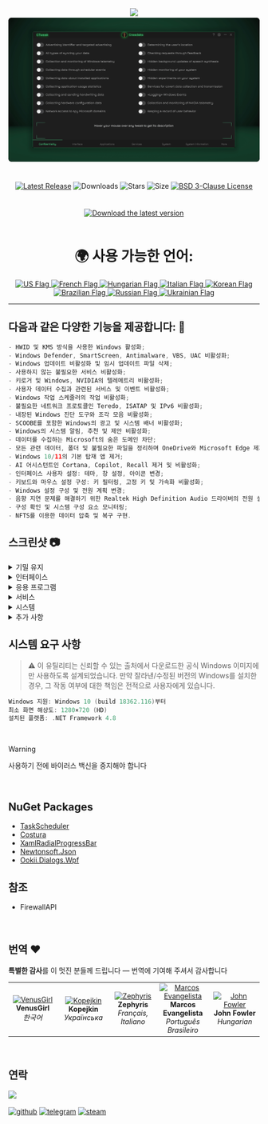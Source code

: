 <div align="center">
<img src="https://github.com/user-attachments/assets/370e1249-4c40-420b-85b1-2978e47f0060"/><br/>
<img src="https://github.com/Greedeks/GTweak/blob/main/.github/Preview.gif"/><br/><br/>
 
<div align="center" style="margin: 20px 0; text-align: center;">
 
[![Latest Release](https://img.shields.io/github/v/release/Greedeks/GTweak?style=for-the-badge&labelColor=3d3d3d&color=179962)](https://github.com/Greedeks/GTweak/releases/latest)
![Downloads](https://img.shields.io/github/downloads/Greedeks/GTweak/total.svg?style=for-the-badge&labelColor=3d3d3d&color=1982a5)
![Stars](https://img.shields.io/github/stars/greedeks/gtweak?style=for-the-badge&labelColor=3d3d3d&color=179962)
![Size](https://img.shields.io/github/repo-size/greedeks/gtweak?style=for-the-badge&labelColor=3d3d3d&color=1982a5)
[![BSD 3-Clause License](https://img.shields.io/badge/License-BSD%203--Clause-yellow.svg?style=for-the-badge&labelColor=3d3d3d&color=179962)](https://github.com/Greedeks/GTweak/blob/main/LICENSE)
</div>

<br/><a href="https://github.com/Greedeks/GTweak/releases/latest/download/gtweak.exe"><img src="https://github.com/user-attachments/assets/0c2f2947-6d63-46b3-9933-8e72a8b45ed3" width="260" height="68" alt="Download the latest version"></a><br/><br/>

<!-- language --> 
<div align="center">
  <h1>🌍 사용 가능한 언어:</h1>

<a href="https://github.com/Greedeks/GTweak/blob/main/README.md">
    <img src="https://cdn-icons-png.flaticon.com/128/197/197484.png" alt="US Flag" width="40">
</a>

<a href="https://github.com/Greedeks/GTweak/blob/main/README-fr.md">
    <img src="https://cdn-icons-png.flaticon.com/128/197/197560.png" alt="French Flag" width="40">
</a>

<a href="https://github.com/Greedeks/GTweak/blob/main/README-hu.md">
    <img src="https://cdn-icons-png.flaticon.com/128/197/197584.png" alt="Hungarian Flag" width="40">
</a>

<a href="https://github.com/Greedeks/GTweak/blob/main/README-it.md">
    <img src="https://cdn-icons-png.flaticon.com/128/9906/9906483.png" alt="Italian Flag" width="40">
</a>
  
<a href="https://github.com/Greedeks/GTweak/blob/main/README-ko.md">
    <img src="https://cdn-icons-png.flaticon.com/128/197/197582.png" alt="Korean Flag" width="40">
</a>

<a href="https://github.com/Greedeks/GTweak/blob/main/README-pt-br.md">
    <img src="https://cdn-icons-png.flaticon.com/128/9906/9906449.png" alt="Brazilian Flag" width="40">
</a>

<a href="https://github.com/Greedeks/GTweak/blob/main/README-ru.md">
    <img src="https://cdn-icons-png.flaticon.com/128/197/197408.png" alt="Russian Flag" width="40">
</a>

<a href="https://github.com/Greedeks/GTweak/blob/main/README-uk.md">
    <img src="https://cdn-icons-png.flaticon.com/128/5315/5315703.png" alt="Ukrainian Flag" width="40">
</a>
</div>

</div>

---
<h2> 다음과 같은 다양한 기능을 제공합니다: 🔩</h2>

```java
- HWID 및 KMS 방식을 사용한 Windows 활성화;
- Windows Defender, SmartScreen, Antimalware, VBS, UAC 비활성화;
- Windows 업데이트 비활성화 및 임시 업데이트 파일 삭제;
- 사용하지 않는 불필요한 서비스 비활성화;
- 키로거 및 Windows, NVIDIA의 텔레메트리 비활성화;
- 사용자 데이터 수집과 관련된 서비스 및 이벤트 비활성화;
- Windows 작업 스케줄러의 작업 비활성화;
- 불필요한 네트워크 프로토콜인 Teredo, ISATAP 및 IPv6 비활성화;
- 내장된 Windows 진단 도구와 조각 모음 비활성화;
- SCOOBE를 포함한 Windows의 광고 및 시스템 배너 비활성화;
- Windows의 시스템 알림, 추천 및 제안 비활성화;
- 데이터를 수집하는 Microsoft의 숨은 도메인 차단;
- 모든 관련 데이터, 폴더 및 불필요한 파일을 정리하며 OneDrive와 Microsoft Edge 제거;
- Windows 10/11의 기본 탑재 앱 제거;
- AI 어시스턴트인 Cortana, Copilot, Recall 제거 및 비활성화;
- 인터페이스 사용자 설정: 테마, 창 설정, 아이콘 변경;
- 키보드와 마우스 설정 구성: 키 필터링, 고정 키 및 가속화 비활성화;
- Windows 설정 구성 및 전원 계획 변경;
- 음향 지연 문제를 해결하기 위한 Realtek High Definition Audio 드라이버의 전원 설정 조정;
- 구성 확인 및 시스템 구성 요소 모니터링;
- NFTS를 이용한 데이터 압축 및 복구 구현.
```

<h2> 스크린샷 📷</h2>
<details>
  <summary> 기밀 유지 </summary>
  <img src="https://github.com/Greedeks/GTweak/blob/main/.github/screenshots/ko/Confidentiality.png"/>
</details>
<details>
  <summary> 인터페이스 </summary>
  <img src="https://github.com/Greedeks/GTweak/blob/main/.github/screenshots/ko/Interface.png"/>
</details>
<details>
  <summary> 응용 프로그램 </summary>
  <img src="https://github.com/Greedeks/GTweak/blob/main/.github/screenshots/ko/Applications.png"/>
</details>
<details>
  <summary> 서비스 </summary>
  <img src="https://github.com/Greedeks/GTweak/blob/main/.github/screenshots/ko/Services.png"/>
</details>
<details>
  <summary> 시스템 </summary>
  <img src="https://github.com/Greedeks/GTweak/blob/main/.github/screenshots/ko/System.png"/>
</details>
<details>
  <summary> 추가 사항 </summary>
  <img src="https://github.com/Greedeks/GTweak/blob/main/.github/screenshots/ko/More.png"/>
</details>


<h2> 시스템 요구 사항</h2>

> ⚠ 이 유틸리티는 신뢰할 수 있는 출처에서 다운로드한 공식 Windows 이미지에만 사용하도록 설계되었습니다. 만약 잘라낸/수정된 버전의 Windows를 설치한 경우, 그 작동 여부에 대한 책임은 전적으로 사용자에게 있습니다.

```c++
Windows 지원: Windows 10 (build 18362.116)부터
최소 화면 해상도: 1280×720 (HD)
설치된 플랫폼: .NET Framework 4.8
```
</br>

> [!WARNING]
> 사용하기 전에 바이러스 백신을 중지해야 합니다
</br>

## NuGet Packages
- [TaskScheduler](https://www.nuget.org/packages/TaskScheduler)
- [Costura](https://github.com/Fody/Costura)
- [XamlRadialProgressBar](https://www.nuget.org/packages/XamlRadialProgressBar)
- [Newtonsoft.Json](https://www.nuget.org/packages/Newtonsoft.Json)
- [Ookii.Dialogs.Wpf](https://www.nuget.org/packages/Ookii.Dialogs.Wpf)

## 참조
- FirewallAPI

</br>

## 번역 ❤️ 
<p>
  <b>특별한 감사</b>를 이 멋진 분들께 드립니다 — 번역에 기여해 주셔서 감사합니다
</p>

<table>
  <tr>
    <td align="center" width="180">
      <a href="https://github.com/VenusGirl">
        <img src="https://images.weserv.nl/?url=avatars.githubusercontent.com/u/53147200?v=4&h=70&w=70&fit=cover&mask=circle" alt="VenusGirl"/>
      </a><br/>
      <b>VenusGirl</b><br/>
      <i>한국어</i>
    </td>
    <td align="center" width="180">
      <a href="https://github.com/Kopejkin">
        <img src="https://images.weserv.nl/?url=avatars.githubusercontent.com/u/172585094?v=4&h=70&w=70&fit=cover&mask=circle" alt="Kopejkin"/>
      </a><br/>
      <b>Kopejkin</b><br/>
      <i>Українська</i>
    </td>
    <td align="center" width="180">
      <a href="https://github.com/Zephyris-Pro">
        <img src="https://images.weserv.nl/?url=avatars.githubusercontent.com/u/200662396?v=4&h=70&w=70&fit=cover&mask=circle" alt="Zephyris"/>
      </a><br/>
      <b>Zephyris</b><br/>
      <i>Français, Italiano</i>
    </td>
    <td align="center" width="180">
      <a href="https://github.com/marcolinojunior">
        <img src="https://images.weserv.nl/?url=avatars.githubusercontent.com/u/63563268?v=4&h=70&w=70&fit=cover&mask=circle" alt="Marcos Evangelista"/>
      </a><br/>
      <b>Marcos Evangelista</b><br/>
      <i>Português Brasileiro</i>
    </td>
    <td align="center" width="180">
      <a href="https://github.com/JohnFowler58">
        <img src="https://images.weserv.nl/?url=avatars.githubusercontent.com/u/182429115?v=4&h=70&w=70&fit=cover&mask=circle" alt="John Fowler"/>
      </a><br/>
      <b>John Fowler</b><br/>
      <i>Hungarian</i>
    </td>
  </tr>
</table>

</br>

## 연락
<img src="https://avatars.githubusercontent.com/u/82948926?s=400&u=66ddd72b29af1ac8b262281b183da6d191c5a71d&v=4" width="100px;"/>

[![github](https://img.shields.io/badge/Github-gray?style=for-the-badge&logo=github&logoColor=white)](https://github.com/Greedeks)
[![telegram](https://img.shields.io/badge/Telegram-1DA1F2?style=for-the-badge&logo=telegram&logoColor=white)](https://t.me/Greedeks)
[![steam](https://img.shields.io/badge/STEAM-042430?style=for-the-badge&logo=steam&logoColor=white)](https://steamcommunity.com/id/greedeks/)
